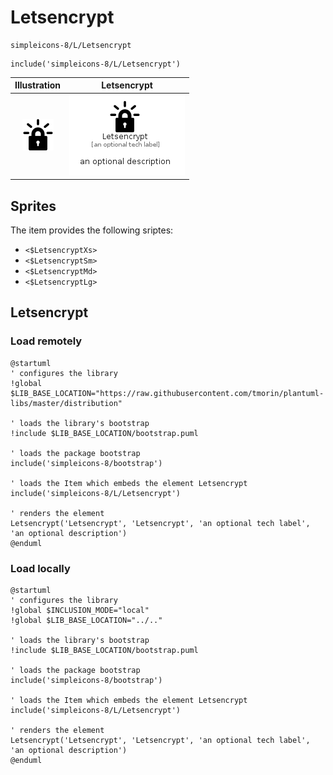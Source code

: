# Letsencrypt


```text
simpleicons-8/L/Letsencrypt
```

```text
include('simpleicons-8/L/Letsencrypt')
```



| Illustration | Letsencrypt |
| :---: | :---: |
| ![illustration for Illustration](../../simpleicons-8/L/Letsencrypt.png) | ![illustration for Letsencrypt](../../simpleicons-8/L/Letsencrypt.Local.png) |



## Sprites
The item provides the following sriptes:

- `<$LetsencryptXs>`
- `<$LetsencryptSm>`
- `<$LetsencryptMd>`
- `<$LetsencryptLg>`





## Letsencrypt

### Load remotely
```plantuml
@startuml
' configures the library
!global $LIB_BASE_LOCATION="https://raw.githubusercontent.com/tmorin/plantuml-libs/master/distribution"

' loads the library's bootstrap
!include $LIB_BASE_LOCATION/bootstrap.puml

' loads the package bootstrap
include('simpleicons-8/bootstrap')

' loads the Item which embeds the element Letsencrypt
include('simpleicons-8/L/Letsencrypt')

' renders the element
Letsencrypt('Letsencrypt', 'Letsencrypt', 'an optional tech label', 'an optional description')
@enduml
```

### Load locally
```plantuml
@startuml
' configures the library
!global $INCLUSION_MODE="local"
!global $LIB_BASE_LOCATION="../.."

' loads the library's bootstrap
!include $LIB_BASE_LOCATION/bootstrap.puml

' loads the package bootstrap
include('simpleicons-8/bootstrap')

' loads the Item which embeds the element Letsencrypt
include('simpleicons-8/L/Letsencrypt')

' renders the element
Letsencrypt('Letsencrypt', 'Letsencrypt', 'an optional tech label', 'an optional description')
@enduml
```

